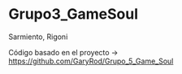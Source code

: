 # Grupo3_GameSoul
Sarmiento, Rigoni

Código basado en el proyecto -> https://github.com/GaryRod/Grupo_5_Game_Soul
